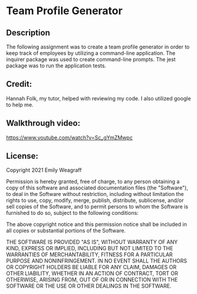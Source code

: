 # Team Profile Generator

## Description

The following assignment was to create a team profile generator in order to keep track of employees by utilizing a command-line application. The inquirer package was used to create command-line prompts. The jest package was to run the application tests.

## Credit:

Hannah Folk, my tutor, helped with reviewing my code. I also utilized google to help me.

## Walkthrough video:

https://www.youtube.com/watch?v=Sc_gYmZMwpc

## License:

Copyright 2021 Emily Weagraff

Permission is hereby granted, free of charge, to any person obtaining a copy of this software and associated documentation files (the "Software"), to deal in the Software without restriction, including without limitation the rights to use, copy, modify, merge, publish, distribute, sublicense, and/or sell copies of the Software, and to permit persons to whom the Software is furnished to do so, subject to the following conditions:

The above copyright notice and this permission notice shall be included in all copies or substantial portions of the Software.

THE SOFTWARE IS PROVIDED "AS IS", WITHOUT WARRANTY OF ANY KIND, EXPRESS OR IMPLIED, INCLUDING BUT NOT LIMITED TO THE WARRANTIES OF MERCHANTABILITY, FITNESS FOR A PARTICULAR PURPOSE AND NONINFRINGEMENT. IN NO EVENT SHALL THE AUTHORS OR COPYRIGHT HOLDERS BE LIABLE FOR ANY CLAIM, DAMAGES OR OTHER LIABILITY, WHETHER IN AN ACTION OF CONTRACT, TORT OR OTHERWISE, ARISING FROM, OUT OF OR IN CONNECTION WITH THE SOFTWARE OR THE USE OR OTHER DEALINGS IN THE SOFTWARE.
